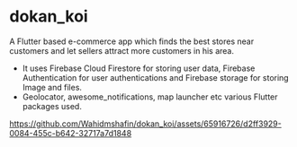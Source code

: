# dokan_koi

A Flutter based e-commerce app which finds the best stores near customers and let sellers attract more customers in his area.

- It uses Firebase Cloud Firestore for storing user data, Firebase Authentication for user authentications and Firebase storage for storing Image and files.
- Geolocator, awesome_notifications, map launcher etc various Flutter packages used.




https://github.com/Wahidmshafin/dokan_koi/assets/65916726/d2ff3929-0084-455c-b642-32717a7d1848

